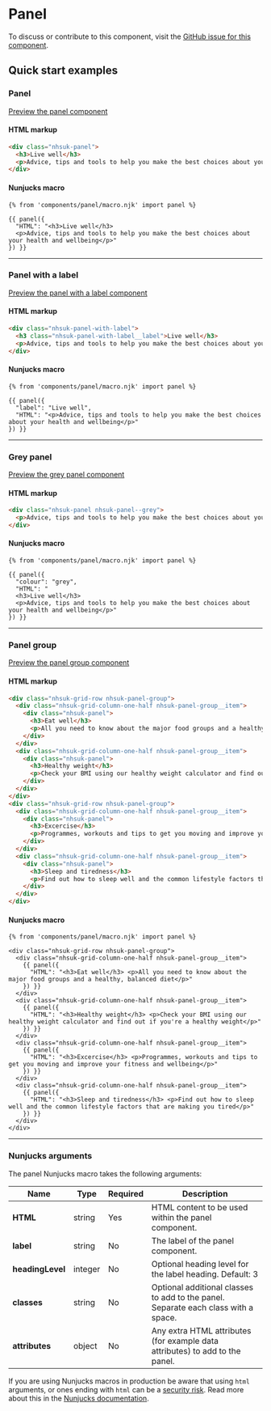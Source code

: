 # Panel

To discuss or contribute to this component, visit the [GitHub issue for this component](https://github.com/nhsuk/nhsuk-frontend/issues/175).

## Quick start examples

### Panel

[Preview the panel component](https://nhsuk.github.io/nhsuk-frontend/components/panel/index.html)

#### HTML markup

```html
<div class="nhsuk-panel">
  <h3>Live well</h3>
  <p>Advice, tips and tools to help you make the best choices about your health and wellbeing</p>
</div>
```

#### Nunjucks macro

```
{% from 'components/panel/macro.njk' import panel %}

{{ panel({
  "HTML": "<h3>Live well</h3>
  <p>Advice, tips and tools to help you make the best choices about your health and wellbeing</p>"
}) }}
```

---

### Panel with a label

[Preview the panel with a label component](https://nhsuk.github.io/nhsuk-frontend/components/panel/panel-with-label.html)

#### HTML markup

```html
<div class="nhsuk-panel-with-label">
  <h3 class="nhsuk-panel-with-label__label">Live well</h3>
  <p>Advice, tips and tools to help you make the best choices about your health and wellbeing</p>
</div>
```

#### Nunjucks macro

```
{% from 'components/panel/macro.njk' import panel %}

{{ panel({
  "label": "Live well",
  "HTML": "<p>Advice, tips and tools to help you make the best choices about your health and wellbeing</p>"
}) }}
```

---

### Grey panel

[Preview the grey panel component](https://nhsuk.github.io/nhsuk-frontend/components/panel/panel-grey.html)

#### HTML markup

```html
<div class="nhsuk-panel nhsuk-panel--grey">
  <p>Advice, tips and tools to help you make the best choices about your health and wellbeing</p>
</div>
```

#### Nunjucks macro

```
{% from 'components/panel/macro.njk' import panel %}

{{ panel({
  "colour": "grey",
  "HTML": "
  <h3>Live well</h3>
  <p>Advice, tips and tools to help you make the best choices about your health and wellbeing</p>"
}) }}
```

---

### Panel group

[Preview the panel group component](https://nhsuk.github.io/nhsuk-frontend/components/panel/panel-group.html)

#### HTML markup

```html
<div class="nhsuk-grid-row nhsuk-panel-group">
  <div class="nhsuk-grid-column-one-half nhsuk-panel-group__item">
    <div class="nhsuk-panel">
      <h3>Eat well</h3>
      <p>All you need to know about the major food groups and a healthy, balanced diet</p>
    </div>
  </div>
  <div class="nhsuk-grid-column-one-half nhsuk-panel-group__item">
    <div class="nhsuk-panel">
      <h3>Healthy weight</h3>
      <p>Check your BMI using our healthy weight calculator and find out if you're a healthy weight</p>
    </div>
  </div>
</div>
<div class="nhsuk-grid-row nhsuk-panel-group">
  <div class="nhsuk-grid-column-one-half nhsuk-panel-group__item">
    <div class="nhsuk-panel">
      <h3>Excercise</h3>
      <p>Programmes, workouts and tips to get you moving and improve your fitness and wellbeing</p>
    </div>
  </div>
  <div class="nhsuk-grid-column-one-half nhsuk-panel-group__item">
    <div class="nhsuk-panel">
      <h3>Sleep and tiredness</h3>
      <p>Find out how to sleep well and the common lifestyle factors that are making you tired</p>
    </div>
  </div>
</div>
```

#### Nunjucks macro

```
{% from 'components/panel/macro.njk' import panel %}

<div class="nhsuk-grid-row nhsuk-panel-group">
  <div class="nhsuk-grid-column-one-half nhsuk-panel-group__item">
    {{ panel({
      "HTML": "<h3>Eat well</h3> <p>All you need to know about the major food groups and a healthy, balanced diet</p>"
    }) }}
  </div>
  <div class="nhsuk-grid-column-one-half nhsuk-panel-group__item">
    {{ panel({
      "HTML": "<h3>Healthy weight</h3> <p>Check your BMI using our healthy weight calculator and find out if you're a healthy weight</p>"
    }) }}
  </div>
  <div class="nhsuk-grid-column-one-half nhsuk-panel-group__item">
    {{ panel({
      "HTML": "<h3>Excercise</h3> <p>Programmes, workouts and tips to get you moving and improve your fitness and wellbeing</p>"
    }) }}
  </div>
  <div class="nhsuk-grid-column-one-half nhsuk-panel-group__item">
    {{ panel({
      "HTML": "<h3>Sleep and tiredness</h3> <p>Find out how to sleep well and the common lifestyle factors that are making you tired</p>"
    }) }}
  </div>
</div>
```

---

### Nunjucks arguments

The panel Nunjucks macro takes the following arguments:

| Name                | Type     | Required  | Description  |
| --------------------|----------|-----------|--------------|
| **HTML**            | string   | Yes       | HTML content to be used within the panel component. |
| **label**           | string   | No        | The label of the panel component. |
| **headingLevel**    | integer  | No        | Optional heading level for the label  heading. Default: 3 |
| **classes**         | string   | No        | Optional additional classes to add to the panel. Separate each class with a space. |
| **attributes**      | object   | No        | Any extra HTML attributes (for example data attributes) to add to the panel. |

If you are using Nunjucks macros in production be aware that using `html` arguments, or ones ending with `html` can be a [security risk](https://developer.mozilla.org/en-US/docs/Glossary/Cross-site_scripting). Read more about this in the [Nunjucks documentation](https://mozilla.github.io/nunjucks/api.html#user-defined-templates-warning).
